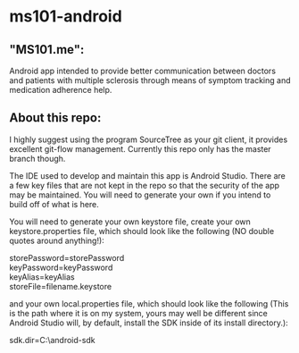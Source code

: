 ms101-android
=============
"MS101.me":
-----------
Android app intended to provide better communication between doctors and patients with multiple
sclerosis through means of symptom tracking and medication adherence help.

About this repo:
----------------
I highly suggest using the program SourceTree as your git client, it provides excellent git-flow
management. Currently this repo only has the master branch though.

The IDE used to develop and maintain this app is Android Studio. There are a few key files that are
not kept in the repo so that the security of the app may be maintained. You will need to generate
your own if you intend to build off of what is here.

You will need to generate your own keystore file, create your own keystore.properties file, which should
look like the following (NO double quotes around anything!):  

storePassword=storePassword  
keyPassword=keyPassword  
keyAlias=keyAlias  
storeFile=filename.keystore  

and your own local.properties file, which should look like the following (This is the path where it is
on my system, yours may well be different since Android Studio will, by default, install the SDK inside
of its install directory.):  

sdk.dir=C\:\\android-sdk